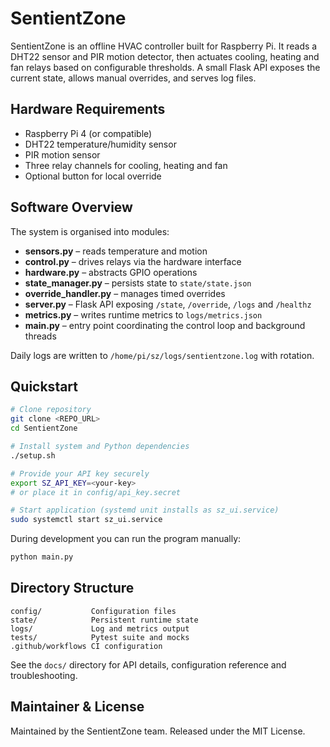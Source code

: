 # SentientZone

SentientZone is an offline HVAC controller built for Raspberry Pi. It reads a DHT22
sensor and PIR motion detector, then actuates cooling, heating and fan relays based
on configurable thresholds. A small Flask API exposes the current state, allows
manual overrides, and serves log files.

## Hardware Requirements

- Raspberry Pi 4 (or compatible)
- DHT22 temperature/humidity sensor
- PIR motion sensor
- Three relay channels for cooling, heating and fan
- Optional button for local override

## Software Overview

The system is organised into modules:

- **sensors.py** – reads temperature and motion
- **control.py** – drives relays via the hardware interface
- **hardware.py** – abstracts GPIO operations
- **state_manager.py** – persists state to `state/state.json`
- **override_handler.py** – manages timed overrides
- **server.py** – Flask API exposing `/state`, `/override`, `/logs` and `/healthz`
- **metrics.py** – writes runtime metrics to `logs/metrics.json`
- **main.py** – entry point coordinating the control loop and background threads

Daily logs are written to `/home/pi/sz/logs/sentientzone.log` with rotation.

## Quickstart

```bash
# Clone repository
git clone <REPO_URL>
cd SentientZone

# Install system and Python dependencies
./setup.sh

# Provide your API key securely
export SZ_API_KEY=<your-key>
# or place it in config/api_key.secret

# Start application (systemd unit installs as sz_ui.service)
sudo systemctl start sz_ui.service
```

During development you can run the program manually:

```bash
python main.py
```

## Directory Structure

```
config/           Configuration files
state/            Persistent runtime state
logs/             Log and metrics output
tests/            Pytest suite and mocks
.github/workflows CI configuration
```

See the `docs/` directory for API details, configuration reference and troubleshooting.

## Maintainer & License

Maintained by the SentientZone team. Released under the MIT License.
